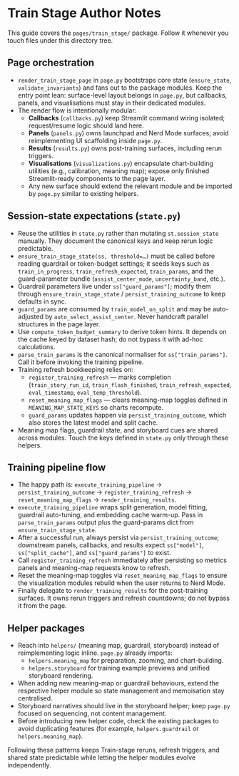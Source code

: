 # Train Stage Author Notes

This guide covers the `pages/train_stage/` package. Follow it whenever you touch files under this directory tree.

## Page orchestration
- `render_train_stage_page` in `page.py` bootstraps core state (`ensure_state`, `validate_invariants`) and fans out to the package modules. Keep the entry point lean: surface-level layout belongs in `page.py`, but callbacks, panels, and visualisations must stay in their dedicated modules.
- The render flow is intentionally modular:
  - **Callbacks** (`callbacks.py`) keep Streamlit command wiring isolated; request/resume logic should land here.
  - **Panels** (`panels.py`) owns launchpad and Nerd Mode surfaces; avoid reimplementing UI scaffolding inside `page.py`.
  - **Results** (`results.py`) owns post-training surfaces, including rerun triggers.
  - **Visualisations** (`visualizations.py`) encapsulate chart-building utilities (e.g., calibration, meaning map); expose only finished Streamlit-ready components to the page layer.
  - Any new surface should extend the relevant module and be imported by `page.py` similar to existing helpers.

## Session-state expectations (`state.py`)
- Reuse the utilities in `state.py` rather than mutating `st.session_state` manually. They document the canonical keys and keep rerun logic predictable.
- `ensure_train_stage_state(ss, threshold=…)` must be called before reading guardrail or token-budget settings; it seeds keys such as `train_in_progress`, `train_refresh_expected`, `train_params`, and the guard-parameter bundle (`assist_center_mode`, `uncertainty_band`, etc.).
- Guardrail parameters live under `ss["guard_params"]`; modify them through `ensure_train_stage_state` / `persist_training_outcome` to keep defaults in sync.
- `guard_params` are consumed by `train_model_on_split` and may be auto-adjusted by `auto_select_assist_center`. Never handcraft parallel structures in the page layer.
- Use `compute_token_budget_summary` to derive token hints. It depends on the cache keyed by dataset hash; do not bypass it with ad-hoc calculations.
- `parse_train_params` is the canonical normaliser for `ss["train_params"]`. Call it before invoking the training pipeline.
- Training refresh bookkeeping relies on:
  - `register_training_refresh` — marks completion (`train_story_run_id`, `train_flash_finished`, `train_refresh_expected`, `eval_timestamp`, `eval_temp_threshold`).
  - `reset_meaning_map_flags` — clears meaning-map toggles defined in `MEANING_MAP_STATE_KEYS` so charts recompute.
  - `guard_params` updates happen via `persist_training_outcome`, which also stores the latest model and split cache.
- Meaning map flags, guardrail state, and storyboard cues are shared across modules. Touch the keys defined in `state.py` only through these helpers.

## Training pipeline flow
- The happy path is: `execute_training_pipeline` → `persist_training_outcome` → `register_training_refresh` → `reset_meaning_map_flags` → `render_training_results`.
- `execute_training_pipeline` wraps split generation, model fitting, guardrail auto-tuning, and embedding cache warm-up. Pass in `parse_train_params` output plus the guard-params dict from `ensure_train_stage_state`.
- After a successful run, always persist via `persist_training_outcome`; downstream panels, callbacks, and results expect `ss["model"]`, `ss["split_cache"]`, and `ss["guard_params"]` to exist.
- Call `register_training_refresh` immediately after persisting so metrics panels and meaning-map requests know to refresh.
- Reset the meaning-map toggles via `reset_meaning_map_flags` to ensure the visualization modules rebuild when the user returns to Nerd Mode.
- Finally delegate to `render_training_results` for the post-training surfaces. It owns rerun triggers and refresh countdowns; do not bypass it from the page.

## Helper packages
- Reach into `helpers/` (meaning map, guardrail, storyboard) instead of reimplementing logic inline. `page.py` already imports:
  - `helpers.meaning_map` for preparation, zooming, and chart-building.
  - `helpers.storyboard` for training example previews and unified storyboard rendering.
- When adding new meaning-map or guardrail behaviours, extend the respective helper module so state management and memoisation stay centralised.
- Storyboard narratives should live in the storyboard helper; keep `page.py` focused on sequencing, not content management.
- Before introducing new helper code, check the existing packages to avoid duplicating features (for example, `helpers.guardrail` or `helpers.meaning_map`).

Following these patterns keeps Train-stage reruns, refresh triggers, and shared state predictable while letting the helper modules evolve independently.
